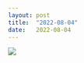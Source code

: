 ```yaml
---
layout: post
title:  "2022-08-04"
date:   2022-08-04
---
```


![]({{site.baseurl}}/assets/lazy/2022-08-04--08-32-51.jpeg)
